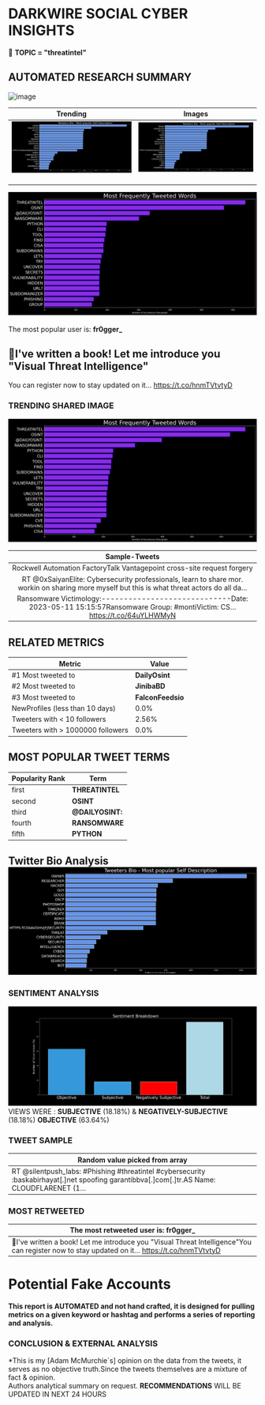 # DARKWIRE SOCIAL CYBER INSIGHTS 
&#x1F34E; **TOPIC = "threatintel"**

## AUTOMATED RESEARCH SUMMARY
  ![image](darkLogo.png)   

|  Trending  |   Images | 
:-------------------------:|:-------------------------:
|  ![image](assets/threatintel/imageFile1.jpg)     <img width=200/> | ![image](assets/threatintel/imageFile2.jpg) <img width=200/> |   
 
 
![image](assets/threatintel/TWEETS.png)
<br></br>
The most popular user is: **fr0gger_**  
 

## 🤗I've written a book! Let me introduce you "Visual Threat Intelligence"

You can register now to stay updated on it… https://t.co/hnmTVtvtyD 

  




### TRENDING SHARED IMAGE

![image](assets/threatintel/twitterPostedImage.png)



|                **Sample-Tweets**        |
| :-------------: |
| Rockwell Automation FactoryTalk Vantagepoint cross-site request forgery | CVE-2023-2444 - https://t.co/zBLHkJQGBv… https://t.co/14GnkpVymy |
| RT @0xSaiyanElite: Cybersecurity professionals,  learn to share mor. workin on sharing more myself but this is what threat actors do all da… |
| Ransomware Victimology:-----------------------------Date: 2023-05-11 15:15:57Ransomware Group: #montiVictim: CS… https://t.co/64uYLHWMyN |

## RELATED METRICS<br>
| Metric | Value |
| ------------- | ------------- |
| #1 Most tweeted to  | **DailyOsint** |
| #2 Most tweeted to  | **JinibaBD** |
| #3 Most tweeted to  | **FalconFeedsio** |
| NewProfiles (less than 10 days) | 0.0%  |
| Tweeters with < 10 followers  | 2.56%|
| Tweeters with > 1000000 followers  | 0.0%  |



## MOST POPULAR TWEET TERMS 


| Popularity Rank  | Term |
| ------------- | ------------- |
| first  | **THREATINTEL**  |
| second  | **OSINT**  |
| third  | **@DAILYOSINT:** |
| fourth  | **RANSOMWARE**  |
| fifth  | **PYTHON**  |


## Twitter Bio Analysis![image](assets/threatintel/BIO.png)
### SENTIMENT ANALYSIS
![image](assets/threatintel/sentiment.png)
VIEWS WERE : **SUBJECTIVE**  (18.18%) & **NEGATIVELY-SUBJECTIVE** (18.18%) **OBJECTIVE** (63.64%)

### TWEET SAMPLE 
| Random value picked from array |
| ------------- |
|RT @silentpush_labs: #Phishing #threatintel #cybersecurity :baskabirhayat[.]net spoofing garantibbva[.]com[.]tr.AS Name: CLOUDFLARENET (1… |

### MOST RETWEETED 

| The most retweeted user is: **fr0gger_**  |
| ------------- |
| 🤗I've written a book! Let me introduce you "Visual Threat Intelligence"You can register now to stay updated on it… https://t.co/hnmTVtvtyD |

# Potential Fake Accounts
 

<b> This report is AUTOMATED and not hand crafted, it is designed for pulling metrics on a given keyword or hashtag and performs a series of reporting and analysis.</b>  
### CONCLUSION & EXTERNAL ANALYSIS

*This is my [Adam McMurchie`s] opinion on the data from the tweets, it serves as no objective truth.Since the tweets themselves are a mixture of fact & opinion.<br>
Authors analytical summary on request.
**RECOMMENDATIONS** WILL BE UPDATED IN NEXT  24 HOURS <br>